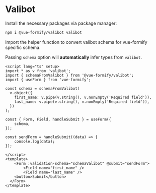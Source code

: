 # Valibot
Install the necessary packages via package manager:
```bash
npm i @vue-formify/valibot valibot
```
Import the helper function to convert valibot schema for vue-formify specific schema.

Passing `schema` option will **automatically** infer types from `valibot`.
```vue
<script lang="ts" setup>
import * as v from 'valibot';
import { schemaFromValibot } from '@vue-formify/valibot';
import { useForm } from 'vue-formify';

const schema = schemaFromValibot(
  v.object({
    first_name: v.pipe(v.string(), v.nonEmpty('Required field')),
    last_name: v.pipe(v.string(), v.nonEmpty('Required field')),
  })
);

const { Form, Field, handleSubmit } = useForm({
	schema,
});

const sendForm = handleSubmit((data) => {
	console.log(data);
});

</script>
<template>
	<Form :validation-schema="schemaValibot" @submit="sendForm">
        <Field name="first_name" />
        <Field name="last_name" />
    <button>Submit</button>
  </Form>
</template>
```

